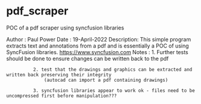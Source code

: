 # pdf_scraper
POC of a pdf scraper using syncfusion libraries

Author     : Paul Power
Date       : 19-April-2022
Description: This simple program extracts text and annotations from a pdf and is essentially a POC of using 
             SyncFusion libraries. https://www.syncfusion.com
Notes      : 
              1. Further tests should be done to ensure changes can be written back to the pdf

              2. test that the drawings and graphics can be extracted and written back preserving their integrity 
                  (autocad can import a pdf containing drawings)

              3. syncfusion libraries appear to work ok - files need to be uncompressed first before manipulation???
